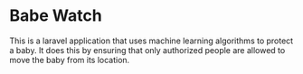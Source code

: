 # Babe Watch

This is a laravel application that uses machine learning algorithms to protect a baby.
It does this by ensuring that only authorized people are allowed to move the baby from its location.
